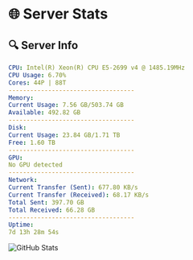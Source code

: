 # 🌐 Server Stats
## 🔍 Server Info
```yaml
CPU: Intel(R) Xeon(R) CPU E5-2699 v4 @ 1485.19MHz
CPU Usage: 6.70%
Cores: 44P | 88T
-----------------------------------
Memory:
Current Usage: 7.56 GB/503.74 GB
Available: 492.82 GB
-----------------------------------
Disk:
Current Usage: 23.84 GB/1.71 TB
Free: 1.60 TB
-----------------------------------
GPU:
No GPU detected
-----------------------------------
Network:
Current Transfer (Sent): 677.80 KB/s
Current Transfer (Received): 68.17 KB/s
Total Sent: 397.70 GB
Total Received: 66.28 GB
-----------------------------------
Uptime:
7d 13h 28m 54s
```
![GitHub Stats](https://img.shields.io/badge/Updated-2025-04-27_06:37:43-blue)